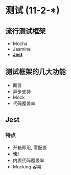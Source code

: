 # 测试 (11-2-*)

## 流行测试框架

- Mocha
- Jasmine
- **[Jest](https://jestjs.io)**

## 测试框架的几大功能

- 断言
- 异步支持
- Mock
- 代码覆盖率

## **Jest**

### 特点

- 开箱即用, 零配置
- **快!**
- 内置代码覆盖率
- Mocking 容易
